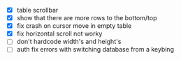 -   [x] table scrollbar
-   [x] show that there are more rows to the bottom/top
-   [x] fix crash on cursor move in empty table
-   [x] fix horizontal scroll not worky
-   [ ] don't hardcode width's and height's
-   [ ] auth fix errors with switching database from a keybing
